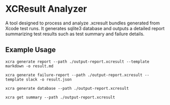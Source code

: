 # XCResult Analyzer

A tool designed to process and analyze .xcresult bundles generated from Xcode test runs. It generates sqlite3 database and outputs a detailed report summarizing test results such as test summary and failure details.

## Example Usage

```shell
xcra generate report --path ./output-report.xcresult --template markdown -o result.md
```

```shell
xcra generate failure-report --path ./output-report.xcresult --template slack -o result.json
```

```shell
xcra generate database --path ./output-report.xcresult
```

```shell
xcra get summary --path ./output-report.xcresult
```
